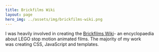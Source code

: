 ```yaml
---
title: Brickfilms Wiki
layout: page
hero_img: ../assets/img/brickfilms-wiki.png
---
```

I was heavily involved in creating the [Brickfilms Wiki](http://brickfilms.wikia.com)- an encyclopaedia about LEGO stop motion animated films. The majority of my work was creating CSS, JavaScript and templates.
